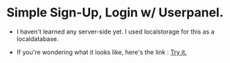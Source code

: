 # Simple Sign-Up, Login w/ Userpanel.

 - I haven't learned any server-side yet. I used localstorage for this as a localdatabase.

 - If you're wondering what it looks like, here's the link :  <a href="https://jinshin19.github.io/Sign-Up-Login/"> Try it. </a>